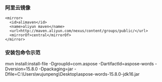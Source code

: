 ### 阿里云镜像  
```  
<mirror>  
  <id>alimaven</id>  
  <name>aliyun maven</name>  
  <url>http://maven.aliyun.com/nexus/content/groups/public/</url>  
  <mirrorOf>central</mirrorOf>   
</mirror>  
```  
### 安装包命令示范  
mvn install:install-file -DgroupId=com.aspose  -DartifactId=aspose-words  -Dversion=15.8.0 -Dpackaging=jar -Dfile=C:\Users\wujunpeng\Desktop\aspose-words-15.8.0-jdk16.jar  
